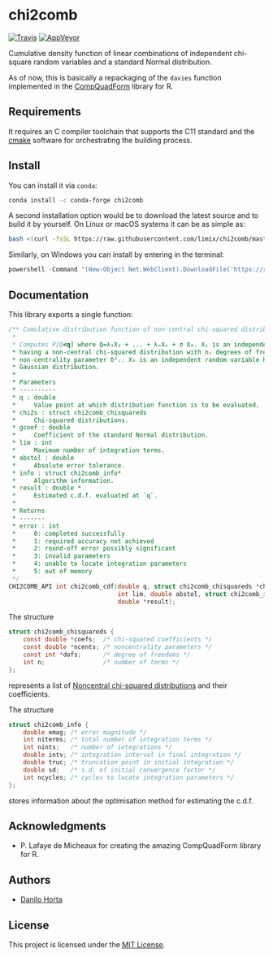 # chi2comb

[![Travis](https://img.shields.io/travis/com/limix/chi2comb/master.svg?style=flat-square&label=linux%20%2F%20macos%20build)](https://travis-ci.com/limix/chi2comb) [![AppVeyor](https://img.shields.io/appveyor/ci/Horta/chi2comb.svg?style=flat-square&label=windows%20build)](https://ci.appveyor.com/project/Horta/chi2comb)

Cumulative density function of linear combinations of independent chi-square random
variables and a standard Normal distribution.

As of now, this is basically a repackaging of the `davies` function implemented in the
[CompQuadForm](https://cran.r-project.org/package=CompQuadForm) library for R.

## Requirements

It requires an C compiler toolchain that supports the C11 standard and the
[cmake](https://cmake.org/) software for orchestrating the building process.

## Install

You can install it via `conda`:

```bash
conda install -c conda-forge chi2comb
```

A second installation option would be to download the latest source and to build it by
yourself.
On Linux or macOS systems it can be as simple as:

```bash
bash <(curl -fsSL https://raw.githubusercontent.com/limix/chi2comb/master/install)
```

Similarly, on Windows you can install by entering in the terminal:

```powershell
powershell -Command "(New-Object Net.WebClient).DownloadFile('https://raw.githubusercontent.com/limix/chi2comb/master/install.bat', 'install.bat')" && install.bat
```

## Documentation

This library exports a single function:

```C
/** Cumulative distribution function of non-central chi-squared distributions.
 *
 * Computes P[Q<q] where Q=λ₁X₁ + ... + λₙXₙ + σ X₀. Xᵢ is an independent random variable
 * having a non-central chi-squared distribution with nᵢ degrees of freedom and
 * non-centrality parameter δ²ⱼ. X₀ is an independent random variable having a standard
 * Gaussian distribution.
 *
 * Parameters
 * ----------
 * q : double
 *     Value point at which distribution function is to be evaluated.
 * chi2s : struct chi2comb_chisquareds
 *     Chi-squared distributions.
 * gcoef : double
 *     Coefficient of the standard Normal distribution.
 * lim : int
 *     Maximum number of integration terms.
 * abstol : double
 *     Absolute error tolerance.
 * info : struct chi2comb_info*
 *     Algorithm information.
 * result : double *
 *     Estimated c.d.f. evaluated at `q`.
 *
 * Returns
 * -------
 * error : int
 *     0: completed successfully
 *     1: required accuracy not achieved
 *     2: round-off error possibly significant
 *     3: invalid parameters
 *     4: unable to locate integration parameters
 *     5: out of memory
 */
CHI2COMB_API int chi2comb_cdf(double q, struct chi2comb_chisquareds *chi2s, double gcoef,
                              int lim, double abstol, struct chi2comb_info *info,
                              double *result);
```

The structure

```C
struct chi2comb_chisquareds {
    const double *coefs;  /* chi-squared coefficients */
    const double *ncents; /* noncentrality parameters */
    const int *dofs;      /* degree of freedoms */
    int n;                /* number of terms */
};
```

represents a list of
[Noncentral chi-squared distributions](https://en.wikipedia.org/wiki/Noncentral_chi-squared_distribution)
and their coefficients.

The structure

```C
struct chi2comb_info {
    double emag; /* error magnitude */
    int niterms; /* total number of integration terms */
    int nints;   /* number of integrations */
    double intv; /* integration interval in final integration */
    double truc; /* truncation point in initial integration */
    double sd;   /* s.d. of initial convergence factor */
    int ncycles; /* cycles to locate integration parameters */
};
```

stores information about the optimisation method for estimating the c.d.f.

## Acknowledgments

- P. Lafaye de Micheaux for creating the amazing CompQuadForm library for R.

## Authors

- [Danilo Horta](https://github.com/horta)

## License

This project is licensed under the
[MIT License](https://raw.githubusercontent.com/limix/chi2comb/master/LICENSE.md).
